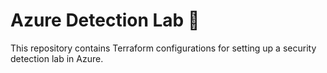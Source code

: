 # Azure Detection Lab 🧪

This repository contains Terraform configurations for setting up a security detection lab in Azure.
